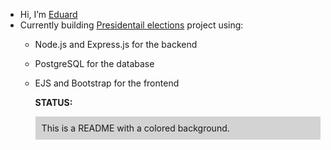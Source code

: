 - Hi, I’m [Eduard](https://github.com/eddbdea)  
- Currently building [Presidentail elections](https://github.com/eddbdea/Presidential-elections) project using:
  - Node.js and Express.js for the backend  
  - PostgreSQL for the database  
  - EJS and Bootstrap for the frontend
 
    **STATUS:** <p style="background-color: #d3d3d3; padding: 10px;">This is a README with a colored background.</p>


<!---
eddbdea/eddbdea is a ✨ special ✨ repository because its `README.md` (this file) appears on your GitHub profile.
You can click the Preview link to take a look at your changes.
--->
